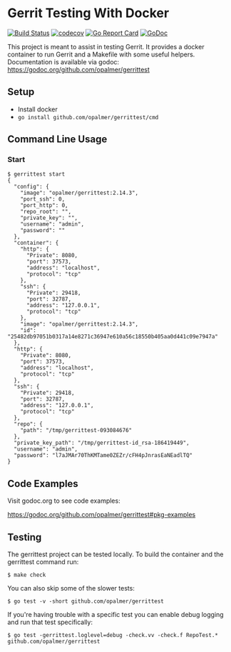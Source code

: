 # Gerrit Testing With Docker

[![Build Status](https://travis-ci.org/opalmer/gerrittest.svg?branch=master)](https://travis-ci.org/opalmer/gerrittest)
[![codecov](https://codecov.io/gh/opalmer/gerrittest/branch/master/graph/badge.svg)](https://codecov.io/gh/opalmer/gerrittest)
[![Go Report Card](https://goreportcard.com/badge/github.com/opalmer/gerrittest)](https://goreportcard.com/report/github.com/opalmer/gerrittest)
[![GoDoc](https://godoc.org/github.com/opalmer/gerrittest?status.svg)](https://godoc.org/github.com/opalmer/gerrittest)

This project is meant to assist in testing Gerrit. It provides a docker
container to run Gerrit and a Makefile with some useful helpers. Documentation 
is available via godoc: https://godoc.org/github.com/opalmer/gerrittest

## Setup

* Install docker
* `go install github.com/opalmer/gerrittest/cmd`

## Command Line Usage
### Start

```
$ gerrittest start
{
  "config": {
    "image": "opalmer/gerrittest:2.14.3",
    "port_ssh": 0,
    "port_http": 0,
    "repo_root": "",
    "private_key": "",
    "username": "admin",
    "password": ""
  },
  "container": {
    "http": {
      "Private": 8080,
      "port": 37573,
      "address": "localhost",
      "protocol": "tcp"
    },
    "ssh": {
      "Private": 29418,
      "port": 32787,
      "address": "127.0.0.1",
      "protocol": "tcp"
    },
    "image": "opalmer/gerrittest:2.14.3",
    "id": "25482db97051b0317a14e8271c36947e610a56c18550b405aa0d441c09e7947a"
  },
  "http": {
    "Private": 8080,
    "port": 37573,
    "address": "localhost",
    "protocol": "tcp"
  },
  "ssh": {
    "Private": 29418,
    "port": 32787,
    "address": "127.0.0.1",
    "protocol": "tcp"
  },
  "repo": {
    "path": "/tmp/gerrittest-093084676"
  },
  "private_key_path": "/tmp/gerrittest-id_rsa-186419449",
  "username": "admin",
  "password": "l7aJMAr70ThKMTame0ZEZr/cFH4pJnrasEaNEadlTQ"
}
```

## Code Examples

Visit godoc.org to see code examples:

https://godoc.org/github.com/opalmer/gerrittest#pkg-examples

## Testing

The gerrittest project can be tested locally. To build the container and
the gerrittest command run:

```
$ make check
```

You can also skip some of the slower tests:

```
$ go test -v -short github.com/opalmer/gerrittest
```

If you're having trouble with a specific test you can enable debug 
logging and run that test specifically:

```
$ go test -gerrittest.loglevel=debug -check.vv -check.f RepoTest.* github.com/opalmer/gerrittest
```

